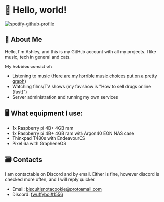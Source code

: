 # 👋 Hello, world!

[![spotify-github-profile](https://spotify-github-profile.vercel.app/api/view?uid=bmtzppmqwwpt1sxgooxghmi3s&cover_image=true&theme=novatorem&show_offline=true&background_color=121212&bar_color=53b14f&bar_color_cover=false)](https://spotify-github-profile.vercel.app/api/view?uid=bmtzppmqwwpt1sxgooxghmi3s&redirect=true)

## 📝 About Me
Hello, I'm Ashley, and this is my GitHub account with all my projects. I like music, tech in general and cats.

My hobbies consist of:
 - Listening to music ([Here are my horrible music choices put on a pretty graph](https://ys.fwuffyboi.ml/?gname=Last+week&token=6e3b2f41-968d-4c5a-897e-97aa60f033b5))
 - Watching films/TV shows (my fav show is "How to sell drugs online (fast)")
 - Server administration and running my own services

## 🖥️ What equipment I use:
 - 1x Raspberry pi 4B+ 4GB ram
 - 1x Raspberry pi 4B+ 4GB ram with Argon40 EON NAS case
 - Thinkpad T480s with EndeavourOS
 - Pixel 6a with GrapheneOS

## 🗃️ Contacts
I am contactable on Discord and by email. Either is fine, however discord is checked more often, and I will reply quicker.
 - Email:   [biscuitisnotacookie@protonmail.com](mailto:biscuitisnotacookie@protonmail.com)
 - Discord: [fwuffyboi#1556](https://discord.com/users/773466452661108747)
